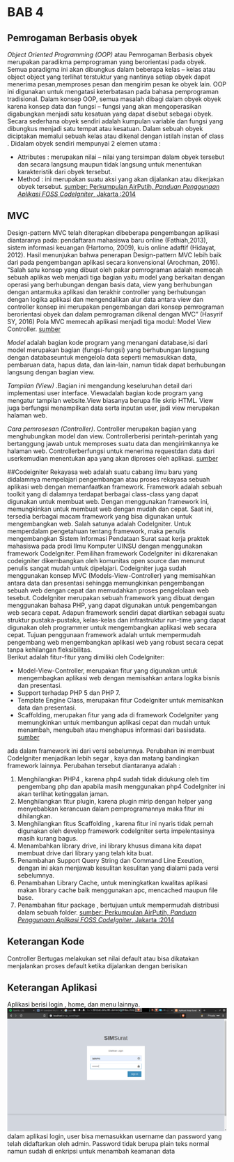 # BAB 4

## Pemrogaman Berbasis obyek
_Object Oriented Programming (OOP)_ atau Pemrogaman Berbasis  obyek merupakan paradikma pemprograman yang berorientasi pada obyek. Semua paradigma ini akan dibungkus dalam beberapa kelas – kelas atau object object yang terlihat terstuktur yang nantinya setiap obyek dapat menerima pesan,memproses pesan dan mengirim pesan ke obyek lain. OOP ini digunakan untuk mengatasi keterbatasan pada bahasa pemprograman tradisional. Dalam konsep OOP, semua masalah dibagi dalam obyek obyek karena konsep data dan fungsi – fungsi yang akan mengoperasikan digabungkan menjadi satu kesatuan yang dapat disebut sebagai obyek.
Secara sederhana obyek sendiri adalah kumpulan variable dan fungsi yang dibungkus menjadi satu tempat atau kesatuan. Dalam sebuah obyek diciptakan memalui sebuah kelas atau dikenal dengan istilah instan of class . Didalam obyek sendiri mempunyai 2 elemen utama :
* Attributes : merupakan nilai – nilai yang tersimpan dalam obyek tersebut dan secara langsung maupun tidak langsung untuk menentukan karakteristik dari obyek tersebut.
* Method : ini merupakan suatu aksi yang akan dijalankan atau dikerjakan obyek tersebut.
[sumber: Perkumpulan AirPutih, _Panduan Penggunaan Aplikasi FOSS CodeIgniter_, Jakarta :2014 ](http://www.airputih.or.id/file/file_ebook/bL29_Panduan_CodeIgniter.pdf)

## MVC
Design-pattern MVC telah diterapkan dibeberapa pengembangan aplikasi diantaranya pada: pendaftaran mahasiswa baru online (Fathiah,2013), sistem informasi keuangan (Hartomo, 2009), kuis online adaftif (Hidayat, 2012). Hasil menunjukan bahwa penerapan Design-pattern MVC lebih baik dari pada pengembangan aplikasi secara konvensional (Arochman, 2016). “Salah satu konsep yang dibuat oleh pakar pemrograman adalah memecah sebuah aplikas web menjadi tiga bagian yaitu model yang berkaitan dengan operasi yang berhubungan dengan basis data, view yang berhubungan dengan antarmuka aplikasi dan terakhir controller yang berhubungan dengan logika aplikasi dan mengendalikan alur data antara view dan controller konsep ini merupakan pengembangan dari konsep pemrograman berorientasi obyek dan dalam pemrograman dikenal dengan MVC” (Hasyrif SY, 2016) Pola MVC memecah aplikasi menjadi tiga modul: Model View Controller.
[sumber](http://jurnal.uinsu.ac.id/index.php/jistech/article/download/3908/1928)

_Model_ adalah   bagian   kode   program   yang menangani database,isi dari model merupakan bagian (fungsi-fungsi)     yang     berhubungan langsung   dengan databaseuntuk   mengelola data seperti memasukkan data, pembaruan data, hapus  data,  dan  lain-lain,  namun  tidak  dapat berhubungan langsung dengan bagian view.

_Tampilan (View)_ .Bagian   ini    mengandung keseluruhan    detail    dari    implementasi user interface.  Viewadalah  bagian  kode  program yang mengatur tampilan website.View biasanya berupa file  skrip  HTML. View juga  berfungsi menampilkan data  serta  inputan user, jadi view merupakan halaman web.

_Cara pemrosesan (Controller)_. Controller merupakan bagian yang menghubungkan model dan view.  Controllerberisi  perintah-perintah yang   bertanggung  jawab    untuk  memproses suatu  data  dan  mengirimkannya  ke  halaman web.   Controllerberfungsi   untuk   menerima requestdan     data     dari userkemudian menentukan   apa   yang   akan   diproses   oleh aplikasi.
[sumber](https://ejournal.bsi.ac.id/ejurnal/index.php/paradigma/article/view/5092/pdf)

##Codeigniter
Rekayasa web adalah suatu cabang ilmu baru yang didalamnya mempelajari pengembangan atau proses rekayasa sebuah aplikasi web dengan memanfaatkan framework. Framework adalah sebuah toolkit yang di dalamnya terdapat berbagai class-class yang dapat digunakan untuk membuat web. Dengan menggunakan framework ini, memungkinkan untuk membuat web dengan mudah dan cepat. Saat ini, tersedia berbagai macam framework yang bisa digunakan untuk mengembangkan web. Salah satunya adalah CodeIgniter. Untuk memperdalam pengetahuan tentang framework, maka penulis
mengembangkan Sistem Informasi Pendataan Surat saat kerja praktek mahasiswa pada prodi Ilmu Komputer UINSU dengan menggunakan framework CodeIgniter. Pemilihan framework CodeIgniter ini dikarenakan codeigniter dikembangkan oleh komunitas open source dan menurut penulis sangat mudah untuk dipelajari. Codeigniter juga sudah menggunakan konsep MVC (Models-View-Controller) yang memisahkan antara data dan presentasi sehingga memungkinkan pengembangan sebuah web dengan cepat dan memudahkan proses pengelolaan web tesebut. CodeIgniter merupakan sebuah framework yang
dibuat dengan menggunakan bahasa PHP, yang dapat digunakan untuk pengembangan web secara cepat. Adapun framework sendiri dapat diartikan sebagai suatu struktur pustaka-pustaka, kelas-kelas dan infrastruktur run-time yang dapat digunakan oleh programmer untuk mengembangkan aplikasi web secara cepat. Tujuan penggunaan framework adalah untuk mempermudah pengembang web mengembangkan aplikasi web yang robust secara cepat tanpa kehilangan fleksibilitas. 	
Berikut adalah fitur-fitur yang dimiliki oleh CodeIgniter:
* Model-View-Controller, merupakan fitur yang digunakan untuk mengembagkan aplikasi web dengan memisahkan antara logika bisnis dan presentasi.
* Support terhadap PHP 5 dan PHP 7.
* Template Engine Class, merupakan fitur CodeIgniter untuk memisahkan data dan presentasi.
* Scaffolding, merupakan fitur yang ada di framework CodeIgniter yang memungkinkan untuk membangun aplikasi cepat dan mudah untuk menambah, mengubah atau menghapus informasi dari basisdata. 
[sumber](https://media.neliti.com/media/publications/92627-ID-pemanfaatan-framework-codeigniter-dalam.pdf)

ada dalam framework ini dari versi sebelumnya. Perubahan ini membuat CodeIgniter
menjadikan lebih segar , kaya dan matang bandingkan framework lainnya. Perubahan
tersebut diantaranya adalah :
1. Menghilangkan PHP4 , karena php4 sudah tidak didukung oleh tim pengembang php dan apabila masih menggunakan php4 CodeIgniter ini akan terlihat ketinggalan jaman.
2. Menghilangkan fitur plugin, karena plugin mirip dengan helper yang menyebabkan kerancuan dalam pemprogramannya maka fitur ini dihilangkan.
3. Menghilangkan fitus Scaffolding , karena fitur ini nyaris tidak pernah digunakan oleh develop framework codeIgniter serta impelentasinya masih kurang bagus.
4. Menambahkan library drive, ini library khusus dimana kita dapat membuat drive dari library yang telah kita buat.
5. Penambahan Support Query String dan Command Line Exeution, dengan ini akan menjawab kesulitan kesulitan yang dialami pada versi sebelumnya.
6. Penambahan Library Cache, untuk meningkatkan kwalitas aplikasi makan library cache baik menggunakan apc, mencached maupun file base.
7. Penambahan fitur package , bertujuan untuk mempermudah distribusi dalam sebuah folder.
[sumber: Perkumpulan AirPutih, _Panduan Penggunaan Aplikasi FOSS CodeIgniter_, Jakarta :2014 ](http://www.airputih.or.id/file/file_ebook/bL29_Panduan_CodeIgniter.pdf)

## Keterangan Kode

Controller Bertugas melakukan set nilai default atau bisa dikatakan
menjalankan proses default ketika dijalankan dengan berisikan 

## Keterangan Aplikasi 
Aplikasi berisi login , home, dan menu lainnya.
![login](img/1.png)
dalam aplikasi login, user bisa memasukkan username dan password yang telah didaftarkan oleh admin. Password tidak berupa plain teks normal namun sudah di enkripsi untuk menambah keamanan data